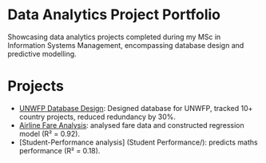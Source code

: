 # Data Analytics Project Portfolio
Showcasing data analytics projects completed during my MSc in Information Systems Management, encompassing database design and predictive modelling.
# Projects
- [UNWFP Database Design](UNWFP-Database/): Designed database for UNWFP, tracked 10+ country projects, reduced redundancy by 30%.
- [Airline Fare Analysis](Airline-Pricing/): analysed fare data and constructed regression model (R² = 0.92).
- [Student-Performance analysis] (Student Performance/): predicts maths performance (R² = 0.18).
